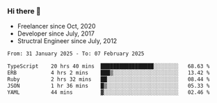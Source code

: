### Hi there 👋

- Freelancer since Oct, 2020
- Developer since July, 2017
- Structral Engineer since July, 2012

<!--START_SECTION:waka-->

```txt
From: 31 January 2025 - To: 07 February 2025

TypeScript    20 hrs 40 mins  █████████████████░░░░░░░░   68.63 %
ERB           4 hrs 2 mins    ███▒░░░░░░░░░░░░░░░░░░░░░   13.42 %
Ruby          2 hrs 32 mins   ██░░░░░░░░░░░░░░░░░░░░░░░   08.44 %
JSON          1 hr 36 mins    █▒░░░░░░░░░░░░░░░░░░░░░░░   05.33 %
YAML          44 mins         ▓░░░░░░░░░░░░░░░░░░░░░░░░   02.46 %
```

<!--END_SECTION:waka-->
